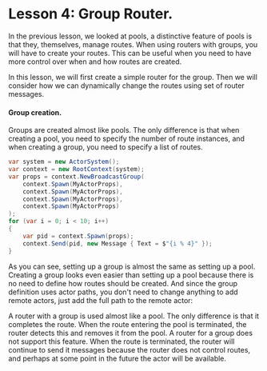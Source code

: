 # Lesson 4: Group Router.

In the previous lesson, we looked at pools, a distinctive feature of pools is that they, themselves, manage routes. When using routers with groups, you will have to create your routes. This can be useful when you need to have more control over when and how routes are created. 

In this lesson, we will first create a simple router for the group. Then we will consider how we can dynamically change the routes using set of router messages.

#### Group creation.

Groups are created almost like pools. The only difference is that when creating a pool, you need to specify the number of route instances, and when creating a group, you need to specify a list of routes.

```csharp
var system = new ActorSystem();
var context = new RootContext(system);
var props = context.NewBroadcastGroup(
    context.Spawn(MyActorProps),
    context.Spawn(MyActorProps),
    context.Spawn(MyActorProps),
    context.Spawn(MyActorProps)
);
for (var i = 0; i < 10; i++)
{
    var pid = context.Spawn(props);
    context.Send(pid, new Message { Text = $"{i % 4}" });
}
```

As you can see, setting up a group is almost the same as setting up a pool. Creating a group looks even easier than setting up a pool because there is no need to define how routes should be created. And since the group definition uses actor paths, you don't need to change anything to add remote actors, just add the full path to the remote actor:

A router with a group is used almost like a pool. The only difference is that it completes the route. When the route entering the pool is terminated, the router detects this and removes it from the pool. A router for a group does not support this feature. When the route is terminated, the router will continue to send it messages because the router does not control routes, and perhaps at some point in the future the actor will be available.